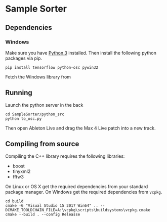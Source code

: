 # Sample Sorter

## Dependencies

### Windows

Make sure you have [Python 3](https://www.python.org/downloads/windows/) installed.
Then install the following python packages via pip.

    pip install tensorflow python-osc pywin32

Fetch the Windows library from

## Running

Launch the python server in the back

    cd SampleSorter/python_src
    python to_osc.py

Then open Ableton Live and drag the Max 4 Live patch into a new track.

## Compiling from source

Compiling the C++ library requires the following libraries:

- boost
- tinyxml2
- fftw3

On Linux or OS X get the required dependencies from your standard package manager.
On Windows get the required dependencies from ```vcpkg```.

    cd build
    cmake -G "Visual Studio 15 2017 Win64" .. --DCMAKE_TOOLDCHAIN_FILE=A:\vcpkg\scripts\buildsystems\vcpkg.cmake
    cmake --build . --config Releasse
